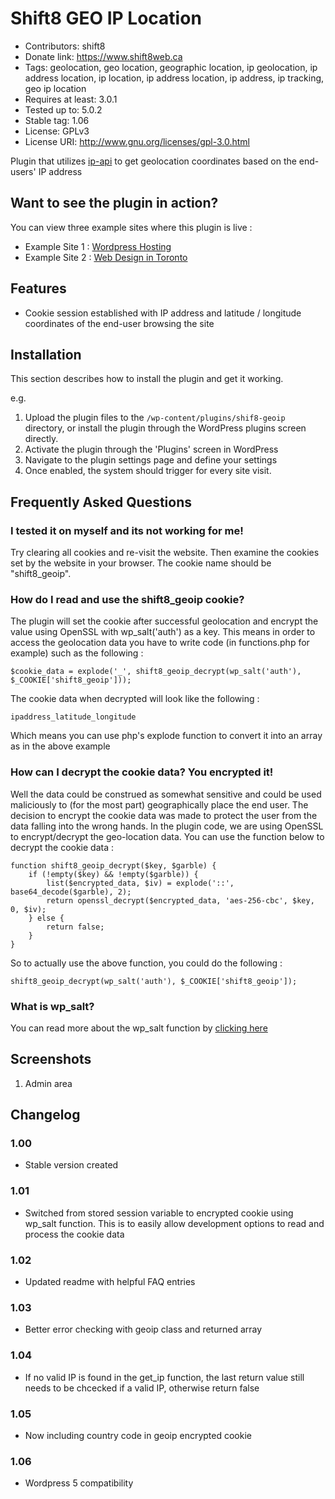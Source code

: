 # Shift8 GEO IP Location
* Contributors: shift8
* Donate link: https://www.shift8web.ca
* Tags: geolocation, geo location, geographic location, ip geolocation, ip address location, ip location, ip address location, ip address, ip tracking, geo ip location
* Requires at least: 3.0.1
* Tested up to: 5.0.2
* Stable tag: 1.06
* License: GPLv3
* License URI: http://www.gnu.org/licenses/gpl-3.0.html

Plugin that utilizes [ip-api](http://ip-api.com) to get geolocation coordinates based on the end-users' IP address

## Want to see the plugin in action?

You can view three example sites where this plugin is live :

- Example Site 1 : [Wordpress Hosting](https://www.stackstar.com "Wordpress Hosting")
- Example Site 2 : [Web Design in Toronto](https://www.shift8web.ca "Web Design in Toronto")

## Features

- Cookie session established with IP address and latitude / longitude coordinates of the end-user browsing the site

## Installation 

This section describes how to install the plugin and get it working.

e.g.

1. Upload the plugin files to the `/wp-content/plugins/shif8-geoip` directory, or install the plugin through the WordPress plugins screen directly.
2. Activate the plugin through the 'Plugins' screen in WordPress
3. Navigate to the plugin settings page and define your settings
3. Once enabled, the system should trigger for every site visit.

## Frequently Asked Questions 

### I tested it on myself and its not working for me! 

Try clearing all cookies and re-visit the website. Then examine the cookies set by the website in your browser. The cookie name should be "shift8_geoip".

### How do I read and use the shift8_geoip cookie?

The plugin will set the cookie after successful geolocation and encrypt the value using OpenSSL with wp_salt('auth') as a key. This means in order to access the geolocation data you have to write code (in functions.php for example) such as the following :

`$cookie_data = explode('_', shift8_geoip_decrypt(wp_salt('auth'), $_COOKIE['shift8_geoip']));`

The cookie data when decrypted will look like the following :

`ipaddress_latitude_longitude`

Which means you can use php's explode function to convert it into an array as in the above example

### How can I decrypt the cookie data? You encrypted it!

Well the data could be construed as somewhat sensitive and could be used maliciously to (for the most part) geographically place the end user. The decision to encrypt the cookie data was made to protect the user from the data falling into the wrong hands. In the plugin code, we are using OpenSSL to encrypt/decrypt the geo-location data. You can use the function below to decrypt the cookie data :

```// Function to decrypt session data
function shift8_geoip_decrypt($key, $garble) {
    if (!empty($key) && !empty($garble)) {
        list($encrypted_data, $iv) = explode('::', base64_decode($garble), 2);
        return openssl_decrypt($encrypted_data, 'aes-256-cbc', $key, 0, $iv);
    } else {
        return false;
    }
}
```

So to actually use the above function, you could do the following :

`shift8_geoip_decrypt(wp_salt('auth'), $_COOKIE['shift8_geoip']);`

### What is wp_salt?

You can read more about the wp_salt function by [clicking here](https://codex.wordpress.org/Function_Reference/wp_salt)

## Screenshots 

1. Admin area

## Changelog 

### 1.00
* Stable version created

### 1.01
* Switched from stored session variable to encrypted cookie using wp_salt function. This is to easily allow development options to read and process the cookie data

### 1.02
* Updated readme with helpful FAQ entries

### 1.03
* Better error checking with geoip class and returned array

### 1.04
* If no valid IP is found in the get_ip function, the last return value still needs to be chcecked if a valid IP, otherwise return false

### 1.05
* Now including country code in geoip encrypted cookie

### 1.06
* Wordpress 5 compatibility
